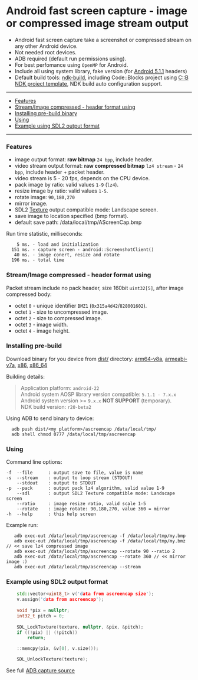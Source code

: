 # Android fast screen capture - image or compressed image stream output

- Android fast screen capture take a screenshot or compressed stream on any other Android device.  
- Not needed root devices.   
- ADB required (default run permissions using).  
- For best perfomance using `OpenMP` for Android.
- Include all using system library, fake version (for [Android 5.1.1](https://github.com/pfalcon/android-platform-headers/tree/master/android-5.1.1_r1) headers)
- Default build tools: [ndk-build](https://developer.android.com/ndk/downloads?hl=hi#beta-downloads), including Code::Blocks project using [C::B NDK project template](https://github.com/ClnViewer/Code-Blocks-Android-NDK), NDK build auto configuration support.

----

- [Features](#features)
- [Stream/Image compressed - header format using](#streamimage-compressed---header-format-using)
- [Installing pre-build binary](#installing-pre-build)
- [Using](#using)
- [Example using SDL2 output format](#example-using-sdl2-output-format)

----

### Features

- image output format: **raw bitmap** `24 bpp`, include header.
- video stream output format: **raw compressed bitmap** `lz4 stream` - `24 bpp`, include header + packet header.
- video stream is 5 - 20 fps, depends on the CPU device.  
- pack image by ratio: valid values `1-9` (`lz4`).
- resize image by ratio: valid values `1-5`.
- rotate image: `90,180,270`
- mirror image.
- SDL2 [Texture](#example-using-sdl2-output-format) output compatible mode: Landscape screen.
- save image to location specified (bmp format).
- default save path: /data/local/tmp/AScreenCap.bmp

Run time statistic, milliseconds:

        5 ms. - load and initialization
      151 ms. - capture screen - android::ScreenshotClient()
       40 ms. - image conert, resize and rotate
      196 ms. - total time


### Stream/Image compressed - header format using

Packet stream include no pack header, size 160bit  `uint32[5]`, after image compressed body:
- octet `0` - unique identifier `BMZ1` (`0x315a4d42`/`828001602`).  
- octet `1` - size to uncompressed image.
- octet `2` - size to compressed image.
- octet `3` - image width.
- octet `4` - image height.

### Installing pre-build

Download binary for you device from [dist/](https://github.com/ClnViewer/Android-fast-screen-capture/blob/master/dist/) directory: 
[arm64-v8a](https://github.com/ClnViewer/Android-fast-screen-capture/blob/master/dist/arm64-v8a), 
[armeabi-v7a](https://github.com/ClnViewer/Android-fast-screen-capture/blob/master/dist/armeabi-v7a), 
[x86](https://github.com/ClnViewer/Android-fast-screen-capture/blob/master/dist/x86), 
[x86_64](https://github.com/ClnViewer/Android-fast-screen-capture/blob/master/dist/x86_64)

Building details:

> Application platform: `android-22`   
> Android system AOSP library version compatible: `5.1.1 - 7.x.x`   
> Android system version >= `9.x.x` __NOT SUPPORT__ (temporary).  
> NDK build version: `r20-beta2`   

Using ADB to send binary to device: 

      adb push dist/<my platform>/ascreencap /data/local/tmp/
      adb shell chmod 0777 /data/local/tmp/ascreencap

### Using

Command line options:

	-f	--file		: output save to file, value is name
	-s	--stream	: output to loop stream (STDOUT)
		--stdout	: output to STDOUT
	-p	--pack		: output pack lz4 algorithm, valid value 1-9
		--sdl		: output SDL2 Texture compatible mode: Landscape screen
		--ratio 	: image resize ratio, valid scale 1-5
		--rotate	: image rotate: 90,180,270, value 360 = mirror
	-h	--help		: this help screen

Example run:

       adb exec-out /data/local/tmp/ascreencap -f /data/local/tmp/my.bmp
       adb exec-out /data/local/tmp/ascreencap -f /data/local/tmp/my.bmz // << save lz4 compressed image
       adb exec-out /data/local/tmp/ascreencap --rotate 90 --ratio 2
       adb exec-out /data/local/tmp/ascreencap --rotate 360 // << mirror image :)
       adb exec-out /data/local/tmp/ascreencap --stream
       

### Example using SDL2 output format


```C++
    std::vector<uint8_t> v('data from ascreencap size');
    v.assign('data from ascreencap');
    
    void *pix = nullptr;
    int32_t pitch = 0;
    
    SDL_LockTexture(texture, nullptr, &pix, &pitch);
    if ((!pix) || (!pitch))
        return;

    ::memcpy(pix, &v[0], v.size());

    SDL_UnlockTexture(texture);

```

See full [ADB capture source](https://github.com/ClnViewer/ADB-Android-Viewer/blob/f61a59666fd888ba99c79537f0b4ae4c696eec13/src/ADBDriverDLL/src/DriverSocket/DriverSocketCapture.cpp#L7)

